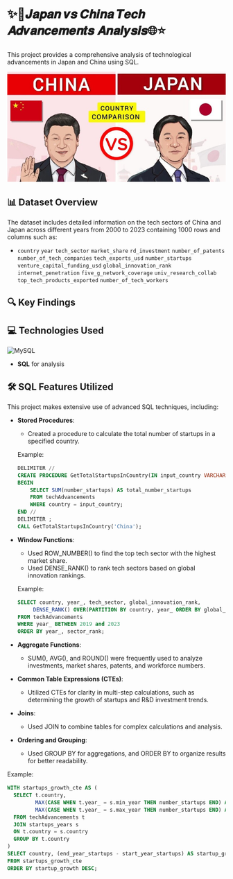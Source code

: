 # ✨🚀𝑱𝒂𝒑𝒂𝒏 𝒗𝒔 𝑪𝒉𝒊𝒏𝒂 𝑻𝒆𝒄𝒉 𝑨𝒅𝒗𝒂𝒏𝒄𝒆𝒎𝒆𝒏𝒕𝒔 𝑨𝒏𝒂𝒍𝒚𝒔𝒊𝒔🌐⭐

This project provides a comprehensive analysis of technological advancements in Japan and China using SQL.

<img src='japanvschina.jpg'>

## 📊 **Dataset Overview**
The dataset includes detailed information on the tech sectors of China and Japan across different years from 2000 to 2023 containing 1000 rows and columns such as:
- `country` `year` `tech_sector` `market_share` `rd_investment` `number_of_patents` `number_of_tech_companies` `tech_exports_usd` `number_startups` `venture_capital_funding_usd` `global_innovation_rank` `internet_penetration` `five_g_network_coverage` `univ_research_collab` `top_tech_products_exported` `number_of_tech_workers`

## 🔍 **Key Findings**


## 💻 **Technologies Used**

![MySQL](https://img.shields.io/badge/mysql-%2300f.svg?logo=mysql&logoColor=white)
- **SQL** for analysis

## 🛠️ **SQL Features Utilized**

This project makes extensive use of advanced SQL techniques, including:

- **Stored Procedures**: 
  - Created a procedure to calculate the total number of startups in a specified country.
  
  Example:
  ```sql
  DELIMITER //
  CREATE PROCEDURE GetTotalStartupsInCountry(IN input_country VARCHAR(50))
  BEGIN
      SELECT SUM(number_startups) AS total_number_startups
      FROM techAdvancements
      WHERE country = input_country;
  END //
  DELIMITER ;
  CALL GetTotalStartupsInCountry('China');
  ```
  
- **Window Functions**:
  - Used ROW_NUMBER() to find the top tech sector with the highest market share.
  - Used DENSE_RANK() to rank tech sectors based on global innovation rankings.
    
  Example:
  ```sql
  SELECT country, year_, tech_sector, global_innovation_rank, 
       DENSE_RANK() OVER(PARTITION BY country, year_ ORDER BY global_innovation_rank ASC) AS sector_rank
  FROM techAdvancements
  WHERE year_ BETWEEN 2019 and 2023
  ORDER BY year_, sector_rank;
  ```
- **Aggregate Functions**:
  - SUM(), AVG(), and ROUND() were frequently used to analyze investments, market shares, patents, and workforce numbers.
- **Common Table Expressions (CTEs)**:
  - Utilized CTEs for clarity in multi-step calculations, such as determining the growth of startups and R&D investment trends.
- **Joins**:
  - Used JOIN to combine tables for complex calculations and analysis.
- **Ordering and Grouping**:
  - Used GROUP BY for aggregations, and ORDER BY to organize results for better readability.
    
Example:
  ```sql
  WITH startups_growth_cte AS (
    SELECT t.country, 
           MAX(CASE WHEN t.year_ = s.min_year THEN number_startups END) AS start_year_startups,
           MAX(CASE WHEN t.year_ = s.max_year THEN number_startups END) AS end_year_startups
    FROM techAdvancements t
    JOIN startups_years s
    ON t.country = s.country
    GROUP BY t.country
)
SELECT country, (end_year_startups - start_year_startups) AS startup_growth
FROM startups_growth_cte
ORDER BY startup_growth DESC;
  ```

